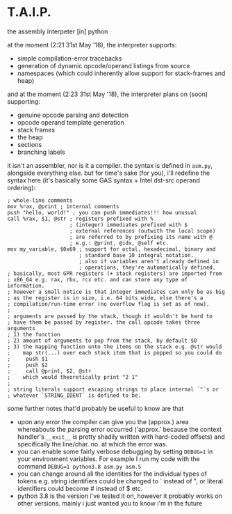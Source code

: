 # T.A.I.P.
the assembly interpeter [in] python

at the moment (2:21 31st May '18), the interpreter supports:
- simple compilation-error tracebacks
- generation of dynamic opcode/operand listings from source
- namespaces (which could inherently allow support for stack-frames and heap)

and at the moment (2:23 31st May '18), the interpreter plans on (soon) supporting:
- genuine opcode parsing and detection
- opcode operand template generation
- stack frames
- the heap
- sections
- branching labels

it isn't an assembler, nor is it a compiler.
the syntax is defined in `asm.py`, alongside everything else. but for time's sake (for you), i'll redefine the syntax here (it's basically some GAS syntax + Intel dst-src operand ordering):

```
; whole-line comments
mov %rax, @print ; internal comments
push "hello, world!" ; you can push immediates!!! how unusual
call %rax, $1, @str ; registers prefixed with %
                    ; (integer) immediates prefixed with $
                    ; external references (outwith the local scope)
                    ; are referred to by prefixing its name with @
                    ; e.g.: @print, @idx, @self etc.
mov my_variable, $0x69 ; support for octal, hexadecimal, binary and
                       ; standard base 10 integral notation.
                       ; also if variables aren't already defined in
                       ; operations, they're automatically defined.
; basically, most GPR registers (+ stack registers) are imported from
; x86_64 e.g. rax, rbx, rcx etc. and can store any type of information.
; however a small notice is that integer immediates can only be as big
; as the register is in size, i.e. 64 bits wide, else there's a
; compilation/run-time error (no overflow flag is set as of now).
;
; arguments are passed by the stack, though it wouldn't be hard to
; have them be passed by register. the call opcode takes three arguments
; 1) the function
; 2) amount of arguments to pop from the stack, by default $0
; 3) the mapping function unto the items on the stack e.g. @str would
;    map str(...) over each stack item that is popped so you could do
;     push $1
;     push $2
;     call @print, $2, @str
;    which would theoretically print "2 1"
;
; string literals support escaping strings to place internal `"`s or
; whatever `STRING_IDENT` is defined to be.
```

some further notes that'd probably be useful to know are that
- upon any error the compiler can give you the (approx.) area whereabouts the parsing error occurred ('approx.' because the context handler's `__exit__` is pretty shadily written with hard-coded offsets) and specifically the line/char. no. at which the error was.
- you can enable some fairly verbose debugging by setting `DEBUG=1` in your environment variables. For example I run my code with the command `DEBUG=1 python3.8 asm.py asm.S`
- you can change around all the identities for the individual types of tokens e.g. string identifiers could be changed to \` instead of ", or literal identifiers could become \# instead of $ etc.
- python 3.8 is the version i've tested it on, however it probably works on other versions. mainly i just wanted you to know i'm in the future
